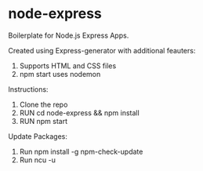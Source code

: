 # node-express
Boilerplate for Node.js Express Apps.

Created using Express-generator with additional feauters:
1) Supports HTML and CSS files
2) npm start uses nodemon 

Instructions:        
1) Clone the repo                                             
2) RUN cd node-express && npm install                
3) RUN npm start

Update Packages:    
1) Run npm install -g npm-check-update    
2) Run ncu -u 
